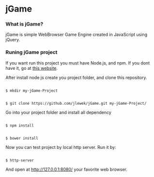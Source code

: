 <h1>jGame</h1>

<h3>What is jGame?</h3>

<span>
    jGame is simple WebBrowser Game Engine created in JavaScript using jQuery.
</span>

<h3>Runing jGame project</h3>

<p>If you want run this project you must have Node.js, and npm. If you dont have it, go at <a href="http://nodejs.org">this website</a>.</p>

<p>After install node js create you project folder, and clone this repository.</p>
<p>
<code>
$ mkdir my-jGame-Project
</code>
</p>
<p>
<code>
$ git clone https://github.com/jlewek/jGame.git my-jGame-Project/
</code>
</p>
<p>Go into your project folder and install all dependency</p>
<p>
<code>
$ npm install
</code>
</p>
<p>
<code>
$ bower install
</code>
</p>
<p>Now you can test project by local http server. Run it by:</p>

<code>
$ http-server
</code>

And open at <a href="http://127.0.0.1:8080/">http://127.0.0.1:8080/</a> your favorite web browser.